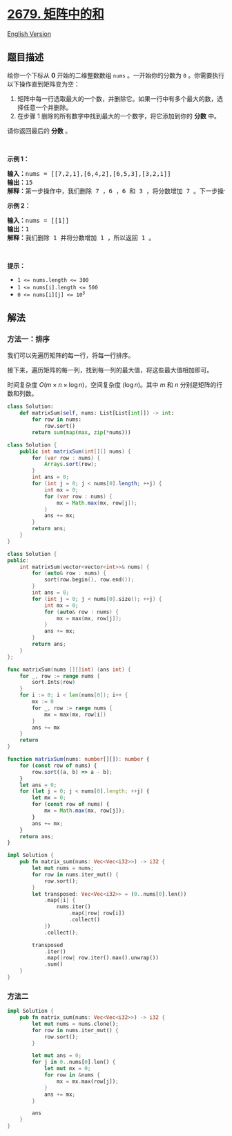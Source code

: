 # [2679. 矩阵中的和](https://leetcode.cn/problems/sum-in-a-matrix)

[English Version](/solution/2600-2699/2679.Sum%20in%20a%20Matrix/README_EN.md)

<!-- tags:数组,矩阵,排序,模拟,堆（优先队列） -->

<!-- difficulty:中等 -->

## 题目描述

<!-- 这里写题目描述 -->

<p>给你一个下标从 <strong>0</strong>&nbsp;开始的二维整数数组&nbsp;<code>nums</code>&nbsp;。一开始你的分数为&nbsp;<code>0</code>&nbsp;。你需要执行以下操作直到矩阵变为空：</p>

<ol>
	<li>矩阵中每一行选取最大的一个数，并删除它。如果一行中有多个最大的数，选择任意一个并删除。</li>
	<li>在步骤 1 删除的所有数字中找到最大的一个数字，将它添加到你的 <strong>分数</strong>&nbsp;中。</li>
</ol>

<p>请你返回最后的 <strong>分数</strong>&nbsp;。</p>

<p>&nbsp;</p>

<p><strong>示例 1：</strong></p>

<pre>
<b>输入：</b>nums = [[7,2,1],[6,4,2],[6,5,3],[3,2,1]]
<b>输出：</b>15
<b>解释：</b>第一步操作中，我们删除 7 ，6 ，6 和 3 ，将分数增加 7 。下一步操作中，删除 2 ，4 ，5 和 2 ，将分数增加 5 。最后删除 1 ，2 ，3 和 1 ，将分数增加 3 。所以总得分为 7 + 5 + 3 = 15 。
</pre>

<p><strong>示例 2：</strong></p>

<pre>
<b>输入：</b>nums = [[1]]
<b>输出：</b>1
<b>解释：</b>我们删除 1 并将分数增加 1 ，所以返回 1 。</pre>

<p>&nbsp;</p>

<p><strong>提示：</strong></p>

<ul>
	<li><code>1 &lt;= nums.length &lt;= 300</code></li>
	<li><code>1 &lt;= nums[i].length &lt;= 500</code></li>
	<li><code>0 &lt;= nums[i][j] &lt;= 10<sup>3</sup></code></li>
</ul>

## 解法

### 方法一：排序

我们可以先遍历矩阵的每一行，将每一行排序。

接下来，遍历矩阵的每一列，找到每一列的最大值，将这些最大值相加即可。

时间复杂度 $O(m \times n \times \log n)$，空间复杂度 $(\log n)$。其中 $m$ 和 $n$ 分别是矩阵的行数和列数。

<!-- tabs:start -->

```python
class Solution:
    def matrixSum(self, nums: List[List[int]]) -> int:
        for row in nums:
            row.sort()
        return sum(map(max, zip(*nums)))
```

```java
class Solution {
    public int matrixSum(int[][] nums) {
        for (var row : nums) {
            Arrays.sort(row);
        }
        int ans = 0;
        for (int j = 0; j < nums[0].length; ++j) {
            int mx = 0;
            for (var row : nums) {
                mx = Math.max(mx, row[j]);
            }
            ans += mx;
        }
        return ans;
    }
}
```

```cpp
class Solution {
public:
    int matrixSum(vector<vector<int>>& nums) {
        for (auto& row : nums) {
            sort(row.begin(), row.end());
        }
        int ans = 0;
        for (int j = 0; j < nums[0].size(); ++j) {
            int mx = 0;
            for (auto& row : nums) {
                mx = max(mx, row[j]);
            }
            ans += mx;
        }
        return ans;
    }
};
```

```go
func matrixSum(nums [][]int) (ans int) {
	for _, row := range nums {
		sort.Ints(row)
	}
	for i := 0; i < len(nums[0]); i++ {
		mx := 0
		for _, row := range nums {
			mx = max(mx, row[i])
		}
		ans += mx
	}
	return
}
```

```ts
function matrixSum(nums: number[][]): number {
    for (const row of nums) {
        row.sort((a, b) => a - b);
    }
    let ans = 0;
    for (let j = 0; j < nums[0].length; ++j) {
        let mx = 0;
        for (const row of nums) {
            mx = Math.max(mx, row[j]);
        }
        ans += mx;
    }
    return ans;
}
```

```rust
impl Solution {
    pub fn matrix_sum(nums: Vec<Vec<i32>>) -> i32 {
        let mut nums = nums;
        for row in nums.iter_mut() {
            row.sort();
        }
        let transposed: Vec<Vec<i32>> = (0..nums[0].len())
            .map(|i| {
                nums.iter()
                    .map(|row| row[i])
                    .collect()
            })
            .collect();

        transposed
            .iter()
            .map(|row| row.iter().max().unwrap())
            .sum()
    }
}
```

<!-- tabs:end -->

### 方法二

<!-- tabs:start -->

```rust
impl Solution {
    pub fn matrix_sum(nums: Vec<Vec<i32>>) -> i32 {
        let mut nums = nums.clone();
        for row in nums.iter_mut() {
            row.sort();
        }

        let mut ans = 0;
        for j in 0..nums[0].len() {
            let mut mx = 0;
            for row in &nums {
                mx = mx.max(row[j]);
            }
            ans += mx;
        }

        ans
    }
}
```

<!-- tabs:end -->

<!-- end -->
